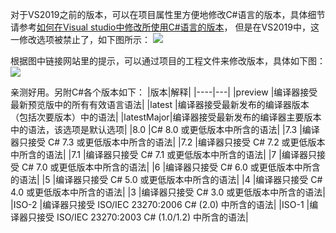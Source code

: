 对于VS2019之前的版本，可以在项目属性里方便地修改C#语言的版本，具体细节请参考[如何在Visual studio中修改所使用C#语言的版本](https://www.cnblogs.com/dereklovecc/p/4649721.html)， 但是在VS2019中，这一修改选项被禁止了，如下图所示：
![](https://img2018.cnblogs.com/blog/498574/202002/498574-20200228220846147-150478008.png)

根据图中链接网站里的提示，可以通过项目的工程文件来修改版本，具体如下图：
![](https://img2018.cnblogs.com/blog/498574/202002/498574-20200228221042295-494441689.png)

亲测好用。另附C#各个版本如下：
|版本|解释|
|----|---|
|preview    |编译器接受最新预览版中的所有有效语言语法|
|latest     |编译器接受最新发布的编译器版本（包括次要版本）中的语法|
|latestMajor|编译器接受最新发布的编译器主要版本中的语法，该选项是默认选项|
|8.0        |C# 8.0 或更低版本中所含的语法|
|7.3        |编译器只接受 C# 7.3 或更低版本中所含的语法|
|7.2        |编译器只接受 C# 7.2 或更低版本中所含的语法|
|7.1        |编译器只接受 C# 7.1 或更低版本中所含的语法|
|7          |编译器只接受 C# 7.0 或更低版本中所含的语法|
|6          |编译器只接受 C# 6.0 或更低版本中所含的语法|
|5          |编译器只接受 C# 5.0 或更低版本中所含的语法|
|4          |编译器只接受 C# 4.0 或更低版本中所含的语法|
|3          |编译器只接受 C# 3.0 或更低版本中所含的语法|
|ISO-2      |编译器只接受 ISO/IEC 23270:2006 C# (2.0) 中所含的语法|
|ISO-1      |编译器只接受 ISO/IEC 23270:2003 C# (1.0/1.2) 中所含的语法|